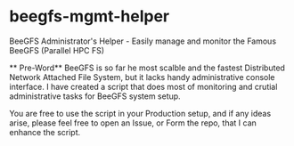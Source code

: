 # beegfs-mgmt-helper
BeeGFS Administrator's Helper - Easily manage and monitor the Famous BeeGFS (Parallel HPC FS)

** Pre-Word**
BeeGFS is so far he most scalble and the fastest Distributed Network Attached File System, but it lacks handy administrative console interface. 
I have created a script that does most of monitoring and crutial administrative tasks for BeeGFS system setup.

You are free to use the script in your Production setup, and if any ideas arise, please feel free to open an Issue, or Form the repo, that I can enhance the script. 
